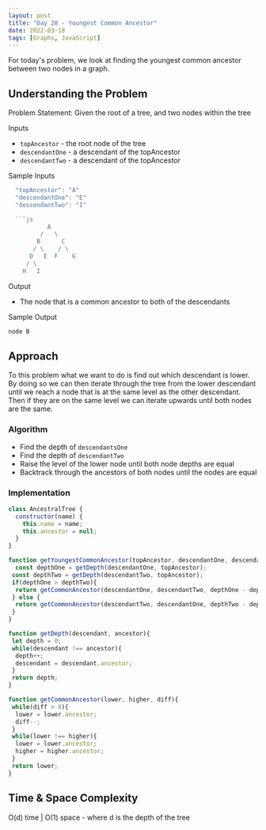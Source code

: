 ```yaml
---
layout: post
title: "Day 28 - Youngest Common Ancestor"
date: 2022-03-18
tags: [Graphs, JavaScript]
---
```


For today's problem, we look at finding the youngest common ancestor between two nodes in a graph.

## Understanding the Problem

Problem Statement: Given the root of a tree, and two nodes within the tree

Inputs

* `topAncestor` - the root node of the tree
* `descendantOne` - a descendant of the topAncestor
* `descendantTwo` - a descendant of the topAncestor

Sample Inputs

```js
  "topAncestor": "A"
  "descendantOne": "E"
  "descendantTwo": "I"

  ```js
           A
         /   \
        B      C
       / \    / \
      D   E  F    G
     / \    
    H   I   
```

Output

* The node that is a common ancestor to both of the descendants

Sample Output

```js
node B
```

## Approach

To this problem what we want to do is find out which descendant is lower. By doing so we can then iterate through the tree from the lower descendant until we reach a node that is at the same level as the other descendant. Then if they are on the same level we can iterate upwards until both nodes are the same.

### Algorithm

* Find the depth of `descendantsOne`
* Find the depth of `descendantTwo`
* Raise the level of the lower node until both node depths are equal
* Backtrack through the ancestors of both nodes until the nodes are equal

### Implementation

```js
class AncestralTree {
  constructor(name) {
    this.name = name;
    this.ancestor = null;
  }
}

function getYoungestCommonAncestor(topAncestor, descendantOne, descendantTwo) {
  const depthOne = getDepth(descendantOne, topAncestor);
 const depthTwo = getDepth(descendantTwo, topAncestor);
 if(depthOne > depthTwo){
  return getCommonAncestor(descendantOne, descendantTwo, depthOne - depthTwo);
 } else {
  return getCommonAncestor(descendantTwo, descendantOne, depthTwo - depthOne);
 }
}

function getDepth(descendant, ancestor){
 let depth = 0;
 while(descendant !== ancestor){
  depth++;
  descendant = descendant.ancestor;
 }
 return depth;
}

function getCommonAncestor(lower, higher, diff){
 while(diff > 0){
  lower = lower.ancestor;
  diff--;
 }
 while(lower !== higher){
  lower = lower.ancestor;
  higher = higher.ancestor;
 }
 return lower;
}
```

## Time & Space Complexity

O(d) time | O(1) space - where d is the depth of the tree
